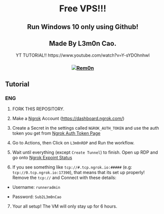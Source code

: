 <h1 align="center">
Free VPS!!!
</h1>
<h2 align="center">
Run Windows 10 only using Github!
</h3>
<h2 align="center">
Made By L3m0n Cao.
</h3>
<p align="center">
YT TUTORIAL!! https://www.youtube.com/watch?v=Y-sYDOhnhwI
</p>

<h3 align="center">
<a href="https://github.com/Rem0n"><img title="Rem0n" src="https://img.shields.io/badge/Github-Rem0n-yellow"></a>
</h3>

## Tutorial

### ENG

1. FORK THIS REPOSITORY.

2. Make a [Ngrok](https://dashboard.ngrok.com/) Account (https://dashboard.ngrok.com/)

3. Create a Secret in the settings called `NGROK_AUTH_TOKEN` and use the auth token you get from [Ngrok Auth Token Page](https://dashboard.ngrok.com/get-started/your-authtoken) 

4. Go to Actions, then Click on `L3m0nRDP` and Run the workflow.

5. Wait until everything (except `Create Tunnel`) to finish. Open up RDP and go onto [Ngrok Expoint Status](https://dashboard.ngrok.com/endpoints/status)

6. If you see something like `tcp://#.tcp.ngrok.io:#####` (e.g: `tcp://0.tcp.ngrok.io:17390`), that means that its set up properly! Remove the `tcp://` and Connect with these details:

- Username: `runneradmin` 

- Password: `Sub2L3m0nCao`

7. Your all setup! The VM will only stay up for 6 hours.
